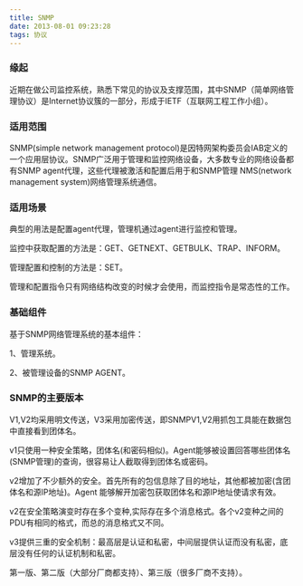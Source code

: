 ```yaml
---
title: SNMP
date: 2013-08-01 09:23:28
tags: 协议
---
```


### 缘起

近期在做公司监控系统，熟悉下常见的协议及支撑范围，其中SNMP（简单网络管理协议）是Internet协议簇的一部分，形成于IETF（互联网工程工作小组）。

### 适用范围

SNMP(simple network management protocol)是因特网架构委员会IAB定义的一个应用层协议。SNMP广泛用于管理和监控网络设备，大多数专业的网络设备都有SNMP agent代理，这些代理被激活和配置后用于和SNMP管理 NMS(network management system)网络管理系统通信。

### 适用场景

典型的用法是配置agent代理，管理机通过agent进行监控和管理。

监控中获取配置的方法是：GET、GETNEXT、GETBULK、TRAP、INFORM。

管理配置和控制的方法是：SET。

管理和配置指令只有网络结构改变的时候才会使用，而监控指令是常态性的工作。

### 基础组件

基于SNMP网络管理系统的基本组件：

1、管理系统。

2、被管理设备的SNMP AGENT。

### SNMP的主要版本

V1,V2均采用明文传送，V3采用加密传送，即SNMPV1,V2用抓包工具能在数据包中直接看到团体名。

v1只使用一种安全策略，团体名(和密码相似)。Agent能够被设置回答哪些团体名(SNMP管理)的查询，很容易让人截取得到团体名或密码。

v2增加了不少额外的安全。首先所有的包信息除了目的地址，其他都被加密(含团体名和源IP地址)。Agent 能够解开加密包获取团体名和源IP地址使请求有效。

v2在安全策略演变时存在多个变种,实际存在多个消息格式。各个v2变种之间的PDU有相同的格式，而总的消息格式又不同。

v3提供三重的安全机制：最高层是认证和私密，中间层提供认证而没有私密，底层没有任何的认证机制和私密。

第一版、第二版（大部分厂商都支持）、第三版（很多厂商不支持）。